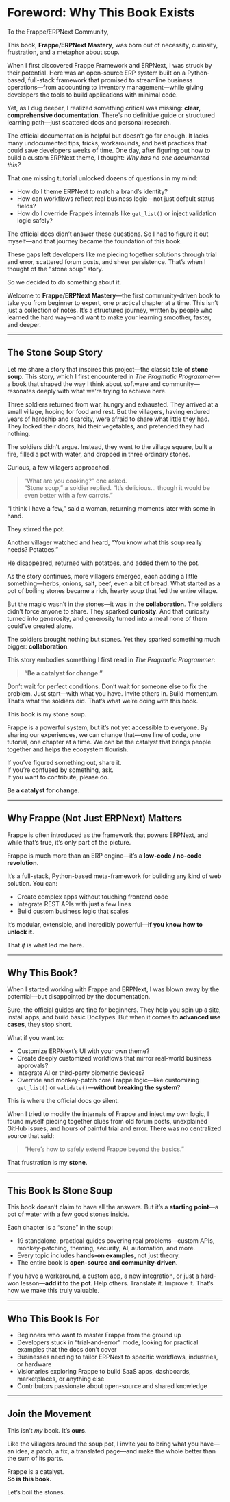# Foreword: Why This Book Exists

To the Frappe/ERPNext Community,

This book, **Frappe/ERPNext Mastery**, was born out of necessity, curiosity, frustration, and a metaphor about soup.

When I first discovered Frappe Framework and ERPNext, I was struck by their potential. Here was an open-source ERP system built on a Python-based, full-stack framework that promised to streamline business operations—from accounting to inventory management—while giving developers the tools to build applications with minimal code.

Yet, as I dug deeper, I realized something critical was missing: **clear, comprehensive documentation**. There’s no definitive guide or structured learning path—just scattered docs and personal research.

The official documentation is helpful but doesn’t go far enough. It lacks many undocumented tips, tricks, workarounds, and best practices that could save developers weeks of time. One day, after figuring out how to build a custom ERPNext theme, I thought: *Why has no one documented this?*

That one missing tutorial unlocked dozens of questions in my mind:

- How do I theme ERPNext to match a brand’s identity?
- How can workflows reflect real business logic—not just default status fields?
- How do I override Frappe’s internals like `get_list()` or inject validation logic safely?

The official docs didn’t answer these questions. So I had to figure it out myself—and that journey became the foundation of this book.

These gaps left developers like me piecing together solutions through trial and error, scattered forum posts, and sheer persistence. That’s when I thought of the "stone soup" story.

So we decided to do something about it.

Welcome to **Frappe/ERPNext Mastery**—the first community-driven book to take you from beginner to expert, one practical chapter at a time. This isn’t just a collection of notes. It’s a structured journey, written by people who learned the hard way—and want to make your learning smoother, faster, and deeper.

---

## The Stone Soup Story

Let me share a story that inspires this project—the classic tale of **stone soup**. This story, which I first encountered in *The Pragmatic Programmer*—a book that shaped the way I think about software and community—resonates deeply with what we’re trying to achieve here.

Three soldiers returned from war, hungry and exhausted. They arrived at a small village, hoping for food and rest. But the villagers, having endured years of hardship and scarcity, were afraid to share what little they had. They locked their doors, hid their vegetables, and pretended they had nothing.

The soldiers didn’t argue. Instead, they went to the village square, built a fire, filled a pot with water, and dropped in three ordinary stones.

Curious, a few villagers approached.

> “What are you cooking?” one asked.  
> “Stone soup,” a soldier replied. “It’s delicious… though it would be even better with a few carrots.”

“I think I have a few,” said a woman, returning moments later with some in hand.

They stirred the pot.

Another villager watched and heard, “You know what this soup really needs? Potatoes.”

He disappeared, returned with potatoes, and added them to the pot.

As the story continues, more villagers emerged, each adding a little something—herbs, onions, salt, beef, even a bit of bread. What started as a pot of boiling stones became a rich, hearty soup that fed the entire village.

But the magic wasn’t in the stones—it was in the **collaboration**. The soldiers didn’t force anyone to share. They sparked **curiosity**. And that curiosity turned into generosity, and generosity turned into a meal none of them could’ve created alone.

The soldiers brought nothing but stones. Yet they sparked something much bigger: **collaboration**.

This story embodies something I first read in *The Pragmatic Programmer*:  
> **“Be a catalyst for change.”**

Don’t wait for perfect conditions. Don’t wait for someone else to fix the problem. Just start—with what you have. Invite others in. Build momentum. That’s what the soldiers did. That’s what we’re doing with this book.

This book is my stone soup.

Frappe is a powerful system, but it’s not yet accessible to everyone. By sharing our experiences, we can change that—one line of code, one tutorial, one chapter at a time. We can be the catalyst that brings people together and helps the ecosystem flourish.

If you’ve figured something out, share it.  
If you’re confused by something, ask.  
If you want to contribute, please do.

**Be a catalyst for change.**

---

## Why Frappe (Not Just ERPNext) Matters

Frappe is often introduced as the framework that powers ERPNext, and while that’s true, it’s only part of the picture.

Frappe is much more than an ERP engine—it’s a **low-code / no-code revolution**.

It’s a full-stack, Python-based meta-framework for building any kind of web solution. You can:

- Create complex apps without touching frontend code
- Integrate REST APIs with just a few lines
- Build custom business logic that scales

It’s modular, extensible, and incredibly powerful—**if you know how to unlock it**.

That *if* is what led me here.

---

## Why This Book?

When I started working with Frappe and ERPNext, I was blown away by the potential—but disappointed by the documentation.

Sure, the official guides are fine for beginners. They help you spin up a site, install apps, and build basic DocTypes. But when it comes to **advanced use cases**, they stop short.

What if you want to:

- Customize ERPNext’s UI with your own theme?
- Create deeply customized workflows that mirror real-world business approvals?
- Integrate AI or third-party biometric devices?
- Override and monkey-patch core Frappe logic—like customizing `get_list()` or `validate()`—**without breaking the system**?

This is where the official docs go silent.

When I tried to modify the internals of Frappe and inject my own logic, I found myself piecing together clues from old forum posts, unexplained GitHub issues, and hours of painful trial and error. There was no centralized source that said:  
> “Here’s how to safely extend Frappe beyond the basics.”

That frustration is my **stone**.

---

## This Book Is Stone Soup

This book doesn’t claim to have all the answers. But it’s a **starting point**—a pot of water with a few good stones inside.

Each chapter is a “stone” in the soup:

- 19 standalone, practical guides covering real problems—custom APIs, monkey-patching, theming, security, AI, automation, and more.
- Every topic includes **hands-on examples**, not just theory.
- The entire book is **open-source and community-driven**.

If you have a workaround, a custom app, a new integration, or just a hard-won lesson—**add it to the pot**. Help others. Translate it. Improve it. That’s how we make this truly valuable.

---

## Who This Book Is For

- Beginners who want to master Frappe from the ground up  
- Developers stuck in “trial-and-error” mode, looking for practical examples that the docs don’t cover  
- Businesses needing to tailor ERPNext to specific workflows, industries, or hardware  
- Visionaries exploring Frappe to build SaaS apps, dashboards, marketplaces, or anything else  
- Contributors passionate about open-source and shared knowledge

---

## Join the Movement

This isn’t *my* book. It’s **ours**.

Like the villagers around the soup pot, I invite you to bring what you have—an idea, a patch, a fix, a translated page—and make the whole better than the sum of its parts.

Frappe is a catalyst.  
**So is this book.**

Let’s boil the stones.
